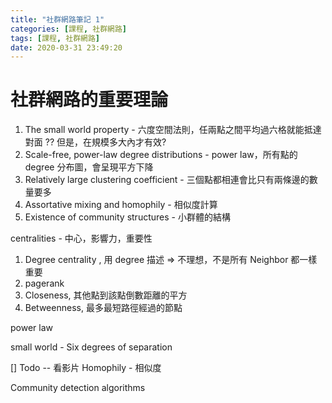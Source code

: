 ```yaml
---
title: "社群網路筆記 1"
categories: [課程, 社群網路]
tags: [課程, 社群網路]
date: 2020-03-31 23:49:20
---
```


# 社群網路的重要理論
1. The small world property - 六度空間法則，任兩點之間平均過六格就能抵達對面 ?? 但是，在規模多大內才有效?
2. Scale-free, power-law degree distributions  - power law，所有點的 degree 分布圖，會呈現平方下降
3. Relatively large clustering coefficient - 三個點都相連會比只有兩條邊的數量要多
4. Assortative mixing and homophily - 相似度計算
5. Existence of community structures - 小群體的結構


centralities - 中心，影響力，重要性
1. Degree centrality , 用 degree 描述 => 不理想，不是所有 Neighbor 都一樣重要
2. pagerank
3. Closeness, 其他點到該點倒數距離的平方
4. Betweenness, 最多最短路徑經過的節點

power law

small world - Six degrees of separation


[] Todo -- 看影片 
Homophily - 相似度

Community detection algorithms
